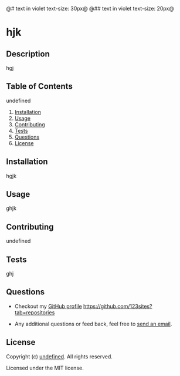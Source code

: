 
@# text in violet text-size: 30px@
@## text in violet text-size: 20px@

# hjk

## Description

hgj

## Table of Contents

undefined

1. [Installation](##installations)
2. [Usage](##usage)
3. [Contributing](##contributing)
4. [Tests](##tests)
5. [Questions](##questions)
6. [License](##license)

## Installation

hgjk

## Usage

ghjk

## Contributing

undefined

## Tests

ghj

## Questions

* Checkout my [GitHub profile](https://github.com/undefined)
https://github.com/123sites?tab=repositories
  
* Any additional questions or feed back, feel free to [send an email](mailto:gfhj). 

## License

Copyright (c) [undefined](https://github.com/undefined). All rights reserved.

Licensed under the MIT license.

